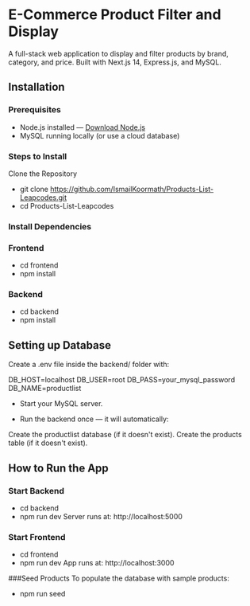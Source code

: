 # E-Commerce Product Filter and Display

A full-stack web application to display and filter products by brand, category, and price.
Built with Next.js 14, Express.js, and MySQL.

## Installation

### Prerequisites

- Node.js installed — [Download Node.js](https://nodejs.org/)
- MySQL running locally (or use a cloud database)

 
### Steps to Install
Clone the Repository

- git clone https://github.com/IsmailKoormath/Products-List-Leapcodes.git
- cd Products-List-Leapcodes

### Install Dependencies
### Frontend
- cd frontend
- npm install

### Backend
- cd backend
- npm install

## Setting up Database
Create a .env file inside the backend/ folder with:

DB_HOST=localhost
DB_USER=root
DB_PASS=your_mysql_password
DB_NAME=productlist

- Start your MySQL server.

- Run the backend once — it will automatically:

 Create the productlist database (if it doesn't exist).
 Create the products table (if it doesn't exist).

## How to Run the App

### Start Backend
- cd backend
- npm run dev
Server runs at: http://localhost:5000

### Start Frontend
- cd frontend
- npm run dev
App runs at: http://localhost:3000

###Seed Products
To populate the database with sample products:
- npm run seed


